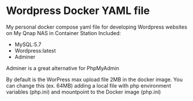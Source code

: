 # Wordpress Docker YAML file
My personal docker compose yaml file for developing Wordpress websites on My Qnap NAS in Container Station
Included:
- MySQL:5.7
- Wordpress:latest
- Adminer

Adminer is a great alternative for PhpMyAdmin

By default is the WorPress max upload file 2MB in the docker image.
You can change this (ex. 64MB) adding a local file with php environment variables (php.ini) and mountpoint to the Docker image (php.ini)
